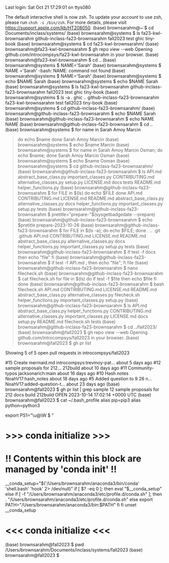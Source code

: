 Last login: Sat Oct 21 17:29:01 on ttys080

The default interactive shell is now zsh.
To update your account to use zsh, please run `chsh -s /bin/zsh`.
For more details, please visit https://support.apple.com/kb/HT208050.
(base) brownsarahm@~ $ cd Documents/inclass/systems/
(base) brownsarahm@systems $ ls
fa23-kwl-brownsarahm		github-inclass-fa23-brownsarahm
fall2023			test
ghic				tiny-book
(base) brownsarahm@systems $ cd fa23-kwl-brownsarahm/
(base) brownsarahm@fa23-kwl-brownsarahm $ gh repo view --web
Opening github.com/introcompsys/fa23-kwl-brownsarahm in your browser.
(base) brownsarahm@fa23-kwl-brownsarahm $ cd ..
(base) brownsarahm@systems $ NAME='Sarah'
(base) brownsarahm@systems $ NAME ='Sarah'
-bash: NAME: command not found
(base) brownsarahm@systems $ NAME='Sarah'
(base) brownsarahm@systems $ echo $NAME
Sarah
(base) brownsarahm@systems $ echo $NAME
Sarah
(base) brownsarahm@systems $ ls
fa23-kwl-brownsarahm		github-inclass-fa23-brownsarahm
fall2023			test
ghic				tiny-book
(base) brownsarahm@systems $ ls -a
.				ghic
..				github-inclass-fa23-brownsarahm
fa23-kwl-brownsarahm		test
fall2023			tiny-book
(base) brownsarahm@systems $ cd github-inclass-fa23-brownsarahm/
(base) brownsarahm@github-inclass-fa23-brownsarahm $ echo $NAME
Sarah
(base) brownsarahm@github-inclass-fa23-brownsarahm $ echo NAME
NAME
(base) brownsarahm@github-inclass-fa23-brownsarahm $ cd ..
(base) brownsarahm@systems $ for name in Sarah Amoy Marcin 
> do
> echo $name
> done
Sarah
Amoy
Marcin
(base) brownsarahm@systems $ echo $name
Marcin
(base) brownsarahm@systems $ for name in Sarah Amoy Marcin Osman; do echo $name; done
Sarah
Amoy
Marcin
Osman
(base) brownsarahm@systems $ echo $name
Osman
(base) brownsarahm@systems $ cd github-inclass-fa23-brownsarahm/
(base) brownsarahm@github-inclass-fa23-brownsarahm $ ls
API.md			abstract_base_class.py	important_classes.py
CONTRIBUTING.md		alternative_classes.py	setup.py
LICENSE.md		docs			tests
README.md		helper_functions.py
(base) brownsarahm@github-inclass-fa23-brownsarahm $ for FILE in $(ls)
> do
> echo $FILE
> done
API.md
CONTRIBUTING.md
LICENSE.md
README.md
abstract_base_class.py
alternative_classes.py
docs
helper_functions.py
important_classes.py
setup.py
tests
(base) brownsarahm@github-inclass-fa23-brownsarahm $ pretitle="prepare-"$(sysgetbadgedate --prepare)
(base) brownsarahm@github-inclass-fa23-brownsarahm $ echo $pretitle 
prepare-2023-10-26
(base) brownsarahm@github-inclass-fa23-brownsarahm $ for FILE in $(ls -a); do echo $FILE; done
.
..
.git
.github
API.md
CONTRIBUTING.md
LICENSE.md
README.md
abstract_base_class.py
alternative_classes.py
docs
helper_functions.py
important_classes.py
setup.py
tests
(base) brownsarahm@github-inclass-fa23-brownsarahm $ if test -f docs 
> then
> echo "file"
> fi
(base) brownsarahm@github-inclass-fa23-brownsarahm $ if test -f API.md ; then echo "file"; fi
file
(base) brownsarahm@github-inclass-fa23-brownsarahm $ nano filecheck.sh
(base) brownsarahm@github-inclass-fa23-brownsarahm $ cat filecheck.sh 
for file in $(ls)
do
	if test -f $file
	then
		echo $file
	fi
done
(base) brownsarahm@github-inclass-fa23-brownsarahm $ bash filecheck.sh 
API.md
CONTRIBUTING.md
LICENSE.md
README.md
abstract_base_class.py
alternative_classes.py
filecheck.sh
helper_functions.py
important_classes.py
setup.py
(base) brownsarahm@github-inclass-fa23-brownsarahm $ ls
API.md			abstract_base_class.py	helper_functions.py
CONTRIBUTING.md		alternative_classes.py	important_classes.py
LICENSE.md		docs			setup.py
README.md		filecheck.sh		tests
(base) brownsarahm@github-inclass-fa23-brownsarahm $ cd ../fall2023/
(base) brownsarahm@fall2023 $ gh repo view --web
Opening github.com/introcompsys/fall2023 in your browser.
(base) brownsarahm@fall2023 $ gh pr list 

Showing 5 of 5 open pull requests in introcompsys/fall2023

#15  Create mermaid.md            introcompsys:trevmoy-pat...  about 5 days ago
#12  sample proposals for 212...  212build                     about 10 days ago
#11  Community-typos              jacksonarich:main            about 16 days ago
#10  Hash notes                   NoahV17:hash_notes           about 18 days ago
#5   Added question to 9 26 n...  NoahV17:added-question-t...  about 23 days ago
(base) brownsarahm@fall2023 $ gh pr list | grep sample
12	sample proposals for 212 docs build	212build	OPEN	2023-10-14 17:02:14 +0000 UTC
(base) brownsarahm@fall2023 $ cat ~/.bash_profile
alias pip=pip3
alias python=python3

export PS1="\u@\W $ "

# >>> conda initialize >>>
# !! Contents within this block are managed by 'conda init' !!
__conda_setup="$('/Users/brownsarahm/anaconda3/bin/conda' 'shell.bash' 'hook' 2> /dev/null)"
if [ $? -eq 0 ]; then
    eval "$__conda_setup"
else
    if [ -f "/Users/brownsarahm/anaconda3/etc/profile.d/conda.sh" ]; then
        . "/Users/brownsarahm/anaconda3/etc/profile.d/conda.sh"
    else
        export PATH="/Users/brownsarahm/anaconda3/bin:$PATH"
    fi
fi
unset __conda_setup
# <<< conda initialize <<<

(base) brownsarahm@fall2023 $ pwd
/Users/brownsarahm/Documents/inclass/systems/fall2023
(base) brownsarahm@fall2023 $ 
